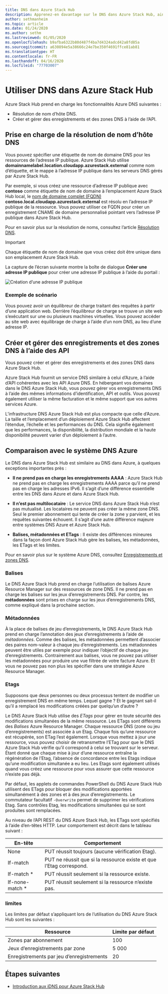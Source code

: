 ```yaml
---
title: DNS dans Azure Stack Hub
description: Apprenez-en davantage sur le DNS dans Azure Stack Hub, ainsi que sur la création et la gestion des zones DNS.
author: sethmanheim
ms.topic: article
ms.date: 01/24/2020
ms.author: sethm
ms.lastreviewed: 01/05/2020
ms.openlocfilehash: b9afba6322b80d487f4ba7d4324adcd42a8fd85a
ms.sourcegitcommit: a630894e5a38666c24e7be350f4691ffce81ab81
ms.translationtype: HT
ms.contentlocale: fr-FR
ms.lasthandoff: 04/16/2020
ms.locfileid: "77703007"
---
```

# <a name="use-dns-in-azure-stack-hub"></a>Utiliser DNS dans Azure Stack Hub

Azure Stack Hub prend en charge les fonctionnalités Azure DNS suivantes :

* Résolution de nom d’hôte DNS.
* Créer et gérer des enregistrements et des zones DNS à l’aide de l’API.

## <a name="support-for-dns-hostname-resolution"></a>Prise en charge de la résolution de nom d’hôte DNS

Vous pouvez spécifier une étiquette de nom de domaine DNS pour les ressources de l’adresse IP publique. Azure Stack Hub utilise **domainnamelabel.location.cloudapp.azurestack.external** comme nom d’étiquette, et le mappe à l’adresse IP publique dans les serveurs DNS gérés par Azure Stack Hub.

Par exemple, si vous créez une ressource d’adresse IP publique avec **contoso** comme étiquette de nom de domaine à l’emplacement Azure Stack Hub local, le [nom de domaine complet (FQDN)](https://en.wikipedia.org/wiki/Fully_qualified_domain_name) **contoso.local.cloudapp.azurestack.external** est résolu en l’adresse IP publique de la ressource. Vous pouvez utiliser ce FQDN pour créer un enregistrement CNAME de domaine personnalisé pointant vers l’adresse IP publique dans Azure Stack Hub.

Pour en savoir plus sur la résolution de noms, consultez l’article [Résolution DNS](/azure/dns/dns-for-azure-services?toc=%2fazure%2fvirtual-machines%2fwindows%2ftoc.json).

> [!IMPORTANT]
> Chaque étiquette de nom de domaine que vous créez doit être unique dans son emplacement Azure Stack Hub.

La capture de l’écran suivante montre la boîte de dialogue **Créer une adresse IP publique** pour créer une adresse IP publique à l’aide du portail :

![Création d’une adresse IP publique](media/azure-stack-dns/image01.png)

### <a name="example-scenario"></a>Exemple de scénario

Vous pouvez avoir un équilibreur de charge traitant des requêtes à partir d’une application web. Derrière l’équilibreur de charge se trouve un site web s’exécutant sur une ou plusieurs machines virtuelles. Vous pouvez accéder au site web avec équilibrage de charge à l’aide d’un nom DNS, au lieu d’une adresse IP.

## <a name="create-and-manage-dns-zones-and-records-using-the-apis"></a>Créer et gérer des enregistrements et des zones DNS à l’aide des API

Vous pouvez créer et gérer des enregistrements et des zones DNS dans Azure Stack Hub.

Azure Stack Hub fournit un service DNS similaire à celui d’Azure, à l’aide d’API cohérentes avec les API Azure DNS.  En hébergeant vos domaines dans le DNS Azure Stack Hub, vous pouvez gérer vos enregistrements DNS à l’aide des mêmes informations d’identification, API et outils. Vous pouvez également utiliser la même facturation et le même support que vos autres services Azure.

L’infrastructure DNS Azure Stack Hub est plus compacte que celle d’Azure. La taille et l’emplacement d’un déploiement Azure Stack Hub affectent l’étendue, l’échelle et les performances du DNS. Cela signifie également que les performances, la disponibilité, la distribution mondiale et la haute disponibilité peuvent varier d’un déploiement à l’autre.

## <a name="comparison-with-azure-dns"></a>Comparaison avec le système DNS Azure

Le DNS dans Azure Stack Hub est similaire au DNS dans Azure, à quelques exceptions importantes près :

* **Il ne prend pas en charge les enregistrements AAAA** : Azure Stack Hub ne prend pas en charge les enregistrements AAAA parce qu’il ne prend pas en charge les adresses IPv6. Il s’agit d’une différence essentielle entre les DNS dans Azure et dans Azure Stack Hub.

* **Il n’est pas multilocataire** : Le service DNS dans Azure Stack Hub n’est pas mutualisé. Les locataires ne peuvent pas créer la même zone DNS. Seul le premier abonnement qui tente de créer la zone y parvient, et les requêtes suivantes échouent. Il s’agit d’une autre différence majeure entre systèmes DNS Azure et Azure Stack Hub.

* **Balises, métadonnées et ETags** : Il existe des différences mineures dans la façon dont Azure Stack Hub gère les balises, les métadonnées, les ETags et les limites.

Pour en savoir plus sur le système Azure DNS, consultez [Enregistrements et zones DNS](/azure/dns/dns-zones-records).

### <a name="tags"></a>Balises

Le DNS Azure Stack Hub prend en charge l’utilisation de balises Azure Resource Manager sur des ressources de zone DNS. Il ne prend pas en charge les balises sur les jeux d’enregistrements DNS. Par contre, les **métadonnées** sont prises en charge sur les jeux d’enregistrements DNS, comme expliqué dans la prochaine section.

### <a name="metadata"></a>Métadonnées

À la place de balises de jeu d’enregistrements, le DNS Azure Stack Hub prend en charge l’annotation des jeux d’enregistrements à l’aide de *métadonnées*. Comme des balises, les métadonnées permettent d’associer des paires nom-valeur à chaque jeu d’enregistrements. Les métadonnées peuvent être utiles par exemple pour indiquer l’objectif de chaque jeu d’enregistrements. Contrairement aux balises, vous ne pouvez pas utiliser les métadonnées pour produire une vue filtrée de votre facture Azure. Et vous ne pouvez pas non plus les spécifier dans une stratégie Azure Resource Manager.

### <a name="etags"></a>Etags

Supposons que deux personnes ou deux processus tentent de modifier un enregistrement DNS en même temps. Lequel gagne ? Et le gagnant sait-il qu’il a remplacé les modifications créées par quelqu’un d’autre ?

Le DNS Azure Stack Hub utilise des *ETags* pour gérer en toute sécurité des modifications simultanées de la même ressource. Les ETags sont différents des *Balises* Azure Resource Manager. Chaque ressource DNS (zone ou jeu d’enregistrements) est associée à un Etag. Chaque fois qu’une ressource est récupérée, son ETag l’est également. Lorsque vous mettez à jour une ressource, vous pouvez choisir de retransmettre l’ETag pour que le DNS Azure Stack Hub vérifie qu’il correspond à celui se trouvant sur le serveur. Étant donné que chaque mise à jour d’une ressource entraîne la régénération de l’Etag, l’absence de concordance entre les Etags indique qu’une modification simultanée a eu lieu. Les Etags sont également utilisés quand vous créez une ressource pour vous assurer que cette ressource n’existe pas déjà.

Par défaut, les applets de commandes PowerShell du DNS Azure Stack Hub utilisent des ETags pour bloquer des modifications apportées simultanément à des zones et à des jeux d’enregistrements. Le commutateur facultatif `-Overwrite` permet de supprimer les vérifications Etag. Sans contrôles Etag, les modifications simultanées qui se sont produites sont remplacées.

Au niveau de l’API REST du DNS Azure Stack Hub, les ETags sont spécifiés à l’aide d’en-têtes HTTP. Leur comportement est décrit dans le tableau suivant :

| En-tête | Comportement|
|--------|---------|
| None   | PUT réussit toujours (aucune vérification Etag).|
| If-match| PUT ne réussit que si la ressource existe et que l’Etag correspond.|
| If-match *| PUT réussit seulement si la ressource existe.|
| If-none-match *| PUT réussit seulement si la ressource n’existe pas.|

### <a name="limits"></a>limites

Les limites par défaut s’appliquant lors de l’utilisation du DNS Azure Stack Hub sont les suivantes :

| Ressource| Limite par défaut|
|---------|--------------|
| Zones par abonnement| 100|
| Jeux d’enregistrements par zone| 5 000|
| Enregistrements par jeu d’enregistrements| 20|

## <a name="next-steps"></a>Étapes suivantes

* [Introduction aux iDNS pour Azure Stack Hub](azure-stack-understanding-dns.md)
